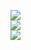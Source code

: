 ![](https://github-readme-stats.vercel.app/api?username=x2-Neptune&theme=tokyonight&hide_border=false&include_all_commits=true&count_private=true)<br/>
![](https://github-readme-streak-stats.herokuapp.com/?user=x2-Neptune&theme=tokyonight&hide_border=false)<br/>
![](https://github-readme-stats.vercel.app/api/top-langs/?username=x2-Neptune&theme=tokyonight&hide_border=false&include_all_commits=true&count_private=true&layout=compact)
